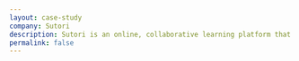 ```yaml
---
layout: case-study
company: Sutori
description: Sutori is an online, collaborative learning platform that helps teachers present information in the remote classroom. When they wanted to internationalize their service, simplabs set up the architecture in their application as well as the infrastructure that supports their development team.
permalink: false
---
```

